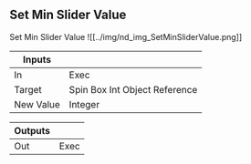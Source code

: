 ## Set Min Slider Value
Set Min Slider Value
![[../img/nd_img_SetMinSliderValue.png]]

|Inputs||
|--|--|
| In | Exec |
| Target | Spin Box Int Object Reference |
| New Value | Integer |

|Outputs||
|--|--|
| Out | Exec |
